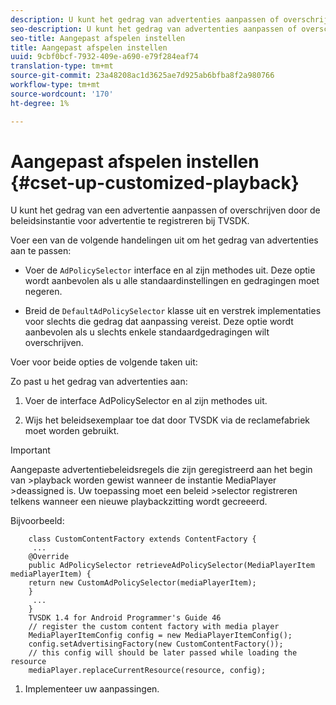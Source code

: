 ```yaml
---
description: U kunt het gedrag van advertenties aanpassen of overschrijven.
seo-description: U kunt het gedrag van advertenties aanpassen of overschrijven.
seo-title: Aangepast afspelen instellen
title: Aangepast afspelen instellen
uuid: 9cbf0bcf-7932-409e-a690-e79f284eaf74
translation-type: tm+mt
source-git-commit: 23a48208ac1d3625ae7d925ab6bfba8f2a980766
workflow-type: tm+mt
source-wordcount: '170'
ht-degree: 1%

---
```



# Aangepast afspelen instellen {#cset-up-customized-playback}

U kunt het gedrag van een advertentie aanpassen of overschrijven door de beleidsinstantie voor advertentie te registreren bij TVSDK.

Voer een van de volgende handelingen uit om het gedrag van advertenties aan te passen:

* Voer de `AdPolicySelector` interface en al zijn methodes uit.
Deze optie wordt aanbevolen als u alle standaardinstellingen en gedragingen moet negeren.

* Breid de `DefaultAdPolicySelector` klasse uit en verstrek implementaties voor slechts die gedrag dat aanpassing vereist.
Deze optie wordt aanbevolen als u slechts enkele standaardgedragingen wilt overschrijven.

Voer voor beide opties de volgende taken uit:

Zo past u het gedrag van advertenties aan:

1. Voer de interface AdPolicySelector en al zijn methodes uit.

1. Wijs het beleidsexemplaar toe dat door TVSDK via de reclamefabriek moet worden gebruikt.

>[!IMPORTANT]
>
>Aangepaste advertentiebeleidsregels die zijn geregistreerd aan het begin van >playback worden gewist wanneer de instantie MediaPlayer >deassigned is. Uw toepassing moet een beleid >selector registreren telkens wanneer een nieuwe playbackzitting wordt gecreeerd.

Bijvoorbeeld:

```
    class CustomContentFactory extends ContentFactory {
     ...
    @Override
    public AdPolicySelector retrieveAdPolicySelector(MediaPlayerItem mediaPlayerItem) {
    return new CustomAdPolicySelector(mediaPlayerItem);
    }
     ...
    }
    TVSDK 1.4 for Android Programmer's Guide 46
    // register the custom content factory with media player
    MediaPlayerItemConfig config = new MediaPlayerItemConfig();
    config.setAdvertisingFactory(new CustomContentFactory());
    // this config will should be later passed while loading the resource
    mediaPlayer.replaceCurrentResource(resource, config);
```

1. Implementeer uw aanpassingen.